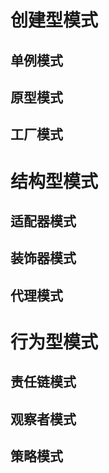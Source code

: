 # 创建型模式
## 单例模式
## 原型模式
## 工厂模式

# 结构型模式
## 适配器模式
## 装饰器模式
## 代理模式

# 行为型模式
## 责任链模式
## 观察者模式
## 策略模式